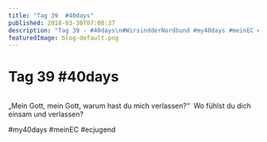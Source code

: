 ```yaml
---
title: "Tag 39  #40days"
published: 2018-03-30T07:00:37
description: "Tag 39 - #40days\n#WirsindderNordbund #my40days #meinEC #ecjugend"
featuredImage: blog-default.png
---
```


# Tag 39  #40days

<img loading="lazy" src="old/40DAYS_03-30_OUT-tag-39.jpg" alt>

&#8222;Mein Gott, mein Gott, warum hast du mich verlassen?&#8220;  Wo fühlst du dich einsam und verlassen?

#my40days #meinEC #ecjugend